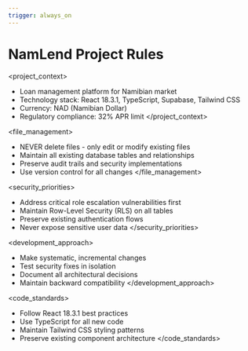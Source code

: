 ```yaml
---
trigger: always_on
---
```


# NamLend Project Rules

<project_context>
- Loan management platform for Namibian market
- Technology stack: React 18.3.1, TypeScript, Supabase, Tailwind CSS
- Currency: NAD (Namibian Dollar)
- Regulatory compliance: 32% APR limit
</project_context>

<file_management>
- NEVER delete files - only edit or modify existing files
- Maintain all existing database tables and relationships
- Preserve audit trails and security implementations
- Use version control for all changes
</file_management>

<security_priorities>
- Address critical role escalation vulnerabilities first
- Maintain Row-Level Security (RLS) on all tables
- Preserve existing authentication flows
- Never expose sensitive user data
</security_priorities>

<development_approach>
- Make systematic, incremental changes
- Test security fixes in isolation
- Document all architectural decisions
- Maintain backward compatibility
</development_approach>

<code_standards>
- Follow React 18.3.1 best practices
- Use TypeScript for all new code
- Maintain Tailwind CSS styling patterns
- Preserve existing component architecture
</code_standards>
